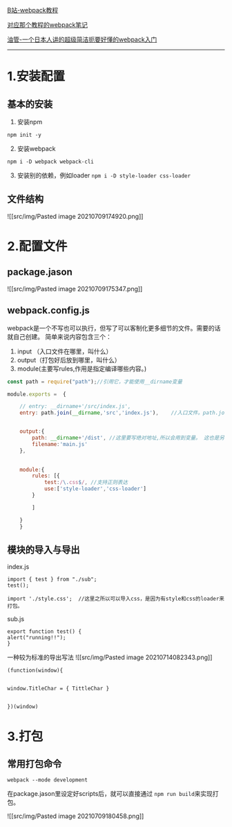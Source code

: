 [B站-webpack教程](https://www.bilibili.com/video/BV1a741197Hn?from=search&seid=2733490071524959865)

[对应那个教程的webpack笔记](https://blog.csdn.net/z591391960/article/details/105612471)


[油管-一个日本人讲的超级简洁扼要好懂的webpack入门](https://www.youtube.com/watch?v=7I8Eyf6vKbQ&t=101s)


----
# 1.安装配置
## 基本的安装
1. 安装npm

```
npm init -y
```
2. 安装webpack
```
npm i -D webpack webpack-cli
```

3. 安装别的依赖，例如loader
`npm i -D style-loader css-loader`



## 文件结构
![[src/img/Pasted image 20210709174920.png]]


# 2.配置文件
## package.jason
![[src/img/Pasted image 20210709175347.png]]


## webpack.config.js
webpack是一个不写也可以执行，但写了可以客制化更多细节的文件。需要的话就自己创建。
简单来说内容包含三个：
1. input （入口文件在哪里，叫什么）
2. output（打包好后放到哪里，叫什么）
3. module(主要写rules,作用是指定编译哪些内容。)


```js
const path = require("path");//引用它，才能使用__dirname变量

module.exports =  {    

    // entry: __dirname+'/src/index.js',
    entry: path.join(__dirname,'src','index.js'),    //入口文件。path.join( , , )是一种写法。


    output:{
        path: __dirname+'/dist', //这里要写绝对地址,所以会用到变量。 这也是另一种path的写法。
        filename:'main.js'
    },
	

    module:{
        rules: [{
            test:/\.css$/, //支持正则表达
            use:['style-loader','css-loader']
        }

        ]

    }
	}

```


## 模块的导入与导出
index.js
```
import { test } from "./sub"; 
test();

import './style.css';  //这里之所以可以导入css，是因为有style和css的loader来打包。

```

sub.js
```
export function test() {
alert("running!!");
}
```

一种较为标准的导出写法
![[src/img/Pasted image 20210714082343.png]]

```
(function(window){


window.TitleChar = { TittleChar }

  
})(window)
```



# 3.打包
## 常用打包命令
`webpack --mode development`

在package.jason里设定好scripts后，就可以直接通过
`npm run build`来实现打包。

![[src/img/Pasted image 20210709180458.png]]